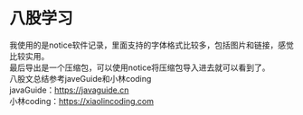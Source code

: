 # 八股学习
我使用的是notice软件记录，里面支持的字体格式比较多，包括图片和链接，感觉比较实用。  
最后导出是一个压缩包，可以使用notice将压缩包导入进去就可以看到了。  
八股文总结参考javeGuide和小林coding  
javaGuide：https://javaguide.cn  
小林coding：https://xiaolincoding.com  


